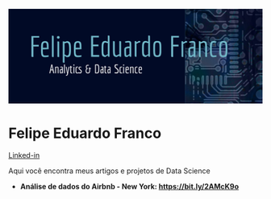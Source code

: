 <p align="center">
  <img src="datatemplate2.png" >
</p> 

# Felipe Eduardo Franco

[Linked-in](https://www.linkedin.com/in/felipe-eduardo-franco-b3a05b186/)

Aqui você encontra meus artigos e projetos de Data Science

* **Análise de dados do Airbnb - New York: https://bit.ly/2AMcK9o**
